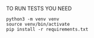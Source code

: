 TO RUN TESTS YOU NEED

```
python3 -m venv venv
source venv/bin/activate
pip install -r requirements.txt
```
